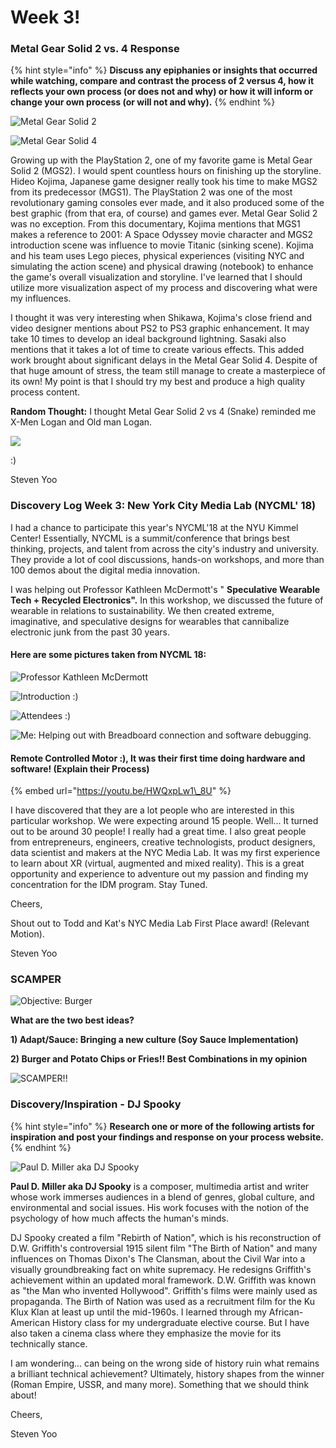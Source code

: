 # Week 3!

### Metal Gear Solid 2 vs. 4 Response

{% hint style="info" %}
**Discuss any epiphanies or insights that occurred while watching, compare and contrast the process of 2 versus 4, how it reflects your own process \(or does not and why\) or how it will inform or change your own process \(or will not and why\).**
{% endhint %}

![Metal Gear Solid 2](../.gitbook/assets/mgs2.jpg)

![Metal Gear Solid 4](../.gitbook/assets/mgs4.jpg)

Growing up with the PlayStation 2, one of my favorite game is Metal Gear Solid 2 \(MGS2\). I would spent countless hours on finishing up the storyline. Hideo Kojima, Japanese game designer really took his time to make MGS2 from its predecessor \(MGS1\). The PlayStation 2 was one of the most revolutionary gaming consoles ever made, and it also produced some of the best graphic \(from that era, of course\) and games ever. Metal Gear Solid 2 was no exception. From this documentary, Kojima mentions that MGS1 makes a reference to 2001: A Space Odyssey movie character and MGS2 introduction scene was influence to  movie Titanic \(sinking scene\). Kojima and his team uses Lego pieces, physical experiences \(visiting NYC and simulating the action scene\) and physical drawing \(notebook\) to enhance the game's overall visualization and storyline. I've learned that I should utilize more visualization aspect of my process and discovering what were my influences.

I thought it was very interesting when Shikawa, Kojima's close friend and video designer mentions about PS2 to PS3 graphic enhancement. It may take 10 times to develop an ideal background lightning. Sasaki also mentions that it takes a lot of time to create various effects. This added work brought about significant delays in the Metal Gear Solid 4. Despite of that huge amount of stress, the team still manage to create a masterpiece of its own! My point is that I should try my best and produce a high quality process content.

**Random Thought:** I thought Metal Gear Solid 2 vs 4 \(Snake\) reminded me X-Men Logan and Old man Logan. 

![](../.gitbook/assets/logans.jpg)

:\)

Steven Yoo

### Discovery Log Week 3: New York City Media Lab \(NYCML' 18\)

I had a chance to participate this year's NYCML'18  at the NYU Kimmel Center! Essentially, NYCML is a summit/conference that brings best thinking, projects, and talent from across the city's industry and university. They provide a lot of cool discussions, hands-on workshops, and more than 100 demos about the digital media innovation.

I was helping out Professor Kathleen McDermott's " **Speculative Wearable Tech + Recycled Electronics".** In this workshop, we discussed the future of wearable in relations to sustainability. We then created extreme, imaginative, and speculative designs for wearables that cannibalize electronic junk from the past 30 years. 

#### Here are some pictures taken from NYCML 18:

![Professor Kathleen McDermott](../.gitbook/assets/img_2037.JPG)

![Introduction :\)](../.gitbook/assets/img_2023.JPG)

![Attendees :\)](../.gitbook/assets/img_2041.JPG)

![Me: Helping out with Breadboard connection and software debugging.](../.gitbook/assets/img_4694.JPG)

####  Remote Controlled Motor :\), It was their first time doing hardware and software! \(Explain their Process\)

{% embed url="https://youtu.be/HWQxpLw1\_8U" %}

I have discovered that they are a lot people who are interested in this particular workshop. We were expecting around 15 people. Well... It turned out to be around 30 people! I really had a great time. I also great people from entrepreneurs, engineers, creative technologists, product designers, data scientist and makers at the NYC Media Lab. It was my first experience to learn about XR \(virtual, augmented and mixed reality\). This is a great opportunity and experience to adventure out my passion and finding my concentration for the IDM program. Stay Tuned.

Cheers,

Shout out to Todd and Kat's NYC Media Lab First Place award! \(Relevant Motion\). 

Steven Yoo

### SCAMPER

![Objective: Burger](../.gitbook/assets/krabby.jpg)

  
**What are the two best ideas?**

**1\) Adapt/Sauce: Bringing a new culture \(Soy Sauce Implementation\)**

**2\) Burger and Potato Chips or Fries!! Best Combinations in my opinion**

![SCAMPER!!](../.gitbook/assets/scamper.PNG)

### 

### Discovery/Inspiration -  DJ Spooky

{% hint style="info" %}
 **Research one or more of the following artists for inspiration and post your findings and response on your process website.**
{% endhint %}

![Paul D. Miller aka DJ Spooky](../.gitbook/assets/djspooky.jpg)

**Paul D. Miller aka DJ Spooky** is a composer, multimedia artist and writer whose work immerses audiences in a blend of genres, global culture, and environmental and social issues. His work focuses with the notion of the psychology of how much affects the human's minds. 

DJ Spooky created a film "Rebirth of Nation", which is his reconstruction of D.W. Griffith's controversial 1915 silent film "The Birth of Nation" and many influences on Thomas Dixon's The Clansman, about the Civil War into a visually groundbreaking fact on white supremacy. He redesigns Griffith's achievement within an updated moral framework. D.W. Griffith was known as "the Man who invented Hollywood". Griffith's films were mainly used as propaganda. The Birth of Nation was used as a recruitment film for the Ku Klux Klan at least up until the mid-1960s. I learned through my African-American History class for my undergraduate elective course. But I have also taken a cinema class where they emphasize the movie for its technically stance. 

 I am wondering... can being on the wrong side of history ruin what remains a brilliant technical achievement? Ultimately, history shapes from the winner \(Roman Empire, USSR, and many more\). Something that we should think about!

Cheers,

Steven Yoo  


